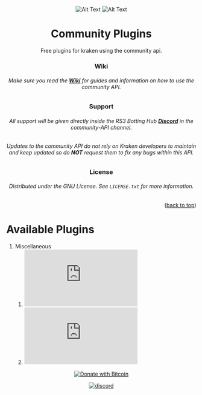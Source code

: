 


<!-- Jump to top ID, Center readme -->
<div id="top"></div>
<div align="center">
<!-- Social buttons -->






<!-- PROJECT LOGO -->
 ![Alt Text](https://i.imgur.com/0ckQLhU.png)
 ![Alt Text](https://i.imgur.com/F7FXc6M.png)
   
<!-- PROJECT Name -->
# Community Plugins
Free plugins for kraken using the community api.

### Wiki
<!-- Wiki Links -->
###### Make sure you read the <a href="https://github.com/RSKrakenCommunity/CommunityAPI/wiki"><strong> Wiki</strong></a> for guides and information on how to use the community API.

<!-- Support -->
### Support
###### All support will be given directly inside the RS3 Botting Hub <a href="https://discord.gg/AcQvydarPx"><strong> Discord</strong></a>  in the community-API channel.  
###### Updates to the community API do not rely on Kraken developers to maintain and keep updated so do **NOT** request them to fix any bugs within this API.  

<!-- LICENSE -->
### License
###### Distributed under the GNU License. See `LICENSE.txt` for more information.

<!-- Jump to top button -->
<p align="right">(<a href="#top">back to top</a>)</p>
</div>


# Available Plugins
1. Miscellaneous
    1. ![GitHub release (latest by date and asset)](https://img.shields.io/github/downloads/RSKrakenCommunity/community-plugins/v1.0.0/lodestone-unlocker.jar)
    2. ![GitHub release (latest by date and asset)](https://img.shields.io/github/downloads/RSKrakenCommunity/community-plugins/v1.0.0/quality-of-life.jar)

<div align="center">

[![Donate with Bitcoin](https://en.cryptobadges.io/badge/small/39Gx1yco4GA9zbkSH8yAQU2HvYFHZ9C6Vk)](https://rskrakencommunity.github.io/KrakenCommunityPages/)

[![discord](https://img.shields.io/badge/Discord-7289DA?style=for-the-badge&logo=discord&logoColor=white)](https://discord.gg/AcQvydarPx)

</div>
